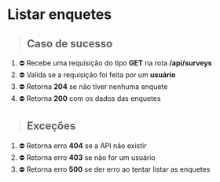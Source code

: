 # Listar enquetes

> ## Caso de sucesso

1. ⛔️ Recebe uma requisição do tipo **GET** na rota **/api/surveys**
2. ⛔️ Valida se a requisição foi feita por um **usuário**
3. ⛔️ Retorna **204** se não tiver nenhuma enquete
4. ⛔️ Retorna **200** com os dados das enquetes

> ## Exceções

1. ⛔️ Retorna erro **404** se a API não existir
2. ⛔️ Retorna erro **403** se não for um usuário
3. ⛔️ Retorna erro **500** se der erro ao tentar listar as enquetes